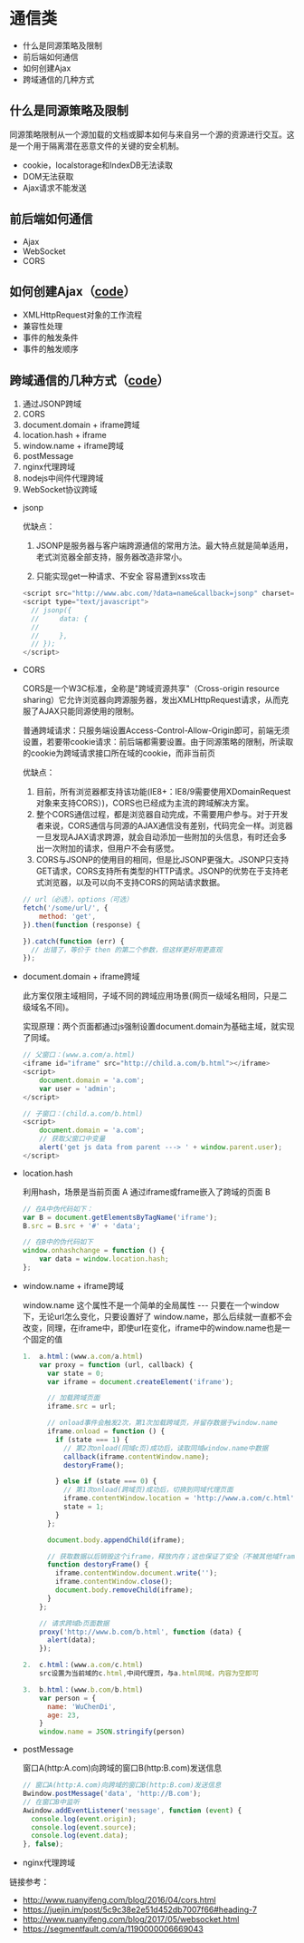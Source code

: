 # 通信类

* 什么是同源策略及限制
* 前后端如何通信
* 如何创建Ajax
* 跨域通信的几种方式

## 什么是同源策略及限制
同源策略限制从一个源加载的文档或脚本如何与来自另一个源的资源进行交互。这是一个用于隔离潜在恶意文件的关键的安全机制。
- cookie，localstorage和IndexDB无法读取
- DOM无法获取
- Ajax请求不能发送

## 前后端如何通信
- Ajax
- WebSocket
- CORS

## 如何创建Ajax（[code](https://github.com/WuChenDi/Front-End/blob/master/04-%E9%9D%A2%E8%AF%95/2018%E5%B9%B4%E5%BA%95Coding/jsonp.js)）
- XMLHttpRequest对象的工作流程
- 兼容性处理
- 事件的触发条件
- 事件的触发顺序

## 跨域通信的几种方式（[code](https://github.com/WuChenDi/Front-End/blob/master/04-%E9%9D%A2%E8%AF%95/2018%E5%B9%B4%E5%BA%95Coding/ajax.html)）
1. 通过JSONP跨域
2. CORS
3. document.domain + iframe跨域
4. location.hash + iframe
5. window.name + iframe跨域
6. postMessage
7. nginx代理跨域
8. nodejs中间件代理跨域
9. WebSocket协议跨域


- jsonp

    优缺点：

    1. JSONP是服务器与客户端跨源通信的常用方法。最大特点就是简单适用，老式浏览器全部支持，服务器改造非常小。

    2. 只能实现get一种请求、不安全 容易遭到xss攻击

    ```js
    <script src="http://www.abc.com/?data=name&callback=jsonp" charset="utf-8"></script>
    <script type="text/javascript">
      // jsonp({
      //     data: {
      //
      //     },
      // });
    </script>
    ```

- CORS

    CORS是一个W3C标准，全称是"跨域资源共享"（Cross-origin resource sharing）它允许浏览器向跨源服务器，发出XMLHttpRequest请求，从而克服了AJAX只能同源使用的限制。

    普通跨域请求：只服务端设置Access-Control-Allow-Origin即可，前端无须设置，若要带cookie请求：前后端都需要设置。由于同源策略的限制，所读取的cookie为跨域请求接口所在域的cookie，而非当前页

    优缺点：

    1. 目前，所有浏览器都支持该功能(IE8+：IE8/9需要使用XDomainRequest对象来支持CORS）)，CORS也已经成为主流的跨域解决方案。
    2. 整个CORS通信过程，都是浏览器自动完成，不需要用户参与。对于开发者来说，CORS通信与同源的AJAX通信没有差别，代码完全一样。浏览器一旦发现AJAX请求跨源，就会自动添加一些附加的头信息，有时还会多出一次附加的请求，但用户不会有感觉。
    3. CORS与JSONP的使用目的相同，但是比JSONP更强大。JSONP只支持GET请求，CORS支持所有类型的HTTP请求。JSONP的优势在于支持老式浏览器，以及可以向不支持CORS的网站请求数据。

    ```js
    // url（必选），options（可选）
    fetch('/some/url/', {
        method: 'get',
    }).then(function (response) {

    }).catch(function (err) {
      // 出错了，等价于 then 的第二个参数，但这样更好用更直观
    });
    ```

- document.domain + iframe跨域

    此方案仅限主域相同，子域不同的跨域应用场景(网页一级域名相同，只是二级域名不同)。
    
    实现原理：两个页面都通过js强制设置document.domain为基础主域，就实现了同域。

    ```js
    // 父窗口：(www.a.com/a.html)
    <iframe id="iframe" src="http://child.a.com/b.html"></iframe>
    <script>
        document.domain = 'a.com';
        var user = 'admin';
    </script>

    // 子窗口：(child.a.com/b.html)
    <script>
        document.domain = 'a.com';
        // 获取父窗口中变量
        alert('get js data from parent ---> ' + window.parent.user);
    </script>
    ```

- location.hash

    利用hash，场景是当前页面 A 通过iframe或frame嵌入了跨域的页面 B

    ```js
    // 在A中伪代码如下：
    var B = document.getElementsByTagName('iframe');
    B.src = B.src + '#' + 'data';

    // 在B中的伪代码如下
    window.onhashchange = function () {
        var data = window.location.hash;
    };
    ```

- window.name + iframe跨域

    window.name 这个属性不是一个简单的全局属性 --- 只要在一个window下，无论url怎么变化，只要设置好了 window.name，那么后续就一直都不会改变，同理，在iframe中，即使url在变化，iframe中的window.name也是一个固定的值

    ```js
    1.  a.html：(www.a.com/a.html)
        var proxy = function (url, callback) {
          var state = 0;
          var iframe = document.createElement('iframe');

          // 加载跨域页面
          iframe.src = url;

          // onload事件会触发2次，第1次加载跨域页，并留存数据于window.name
          iframe.onload = function () {
            if (state === 1) {
              // 第2次onload(同域c页)成功后，读取同域window.name中数据
              callback(iframe.contentWindow.name);
              destoryFrame();

            } else if (state === 0) {
              // 第1次onload(跨域页)成功后，切换到同域代理页面
              iframe.contentWindow.location = 'http://www.a.com/c.html';
              state = 1;
            }
          };

          document.body.appendChild(iframe);

          // 获取数据以后销毁这个iframe，释放内存；这也保证了安全（不被其他域frame js访问）
          function destoryFrame() {
            iframe.contentWindow.document.write('');
            iframe.contentWindow.close();
            document.body.removeChild(iframe);
          }
        };

        // 请求跨域b页面数据
        proxy('http://www.b.com/b.html', function (data) {
          alert(data);
        });

    2.  c.html：(www.a.com/c.html)
        src设置为当前域的c.html,中间代理页，与a.html同域，内容为空即可

    3.  b.html：(www.b.com/b.html)
        var person = {
          name: 'WuChenDi',
          age: 23,
        }
        window.name = JSON.stringify(person)
    ```
    
- postMessage

    窗口A(http:A.com)向跨域的窗口B(http:B.com)发送信息

    ```js
    // 窗口A(http:A.com)向跨域的窗口B(http:B.com)发送信息
    Bwindow.postMessage('data', 'http://B.com');
    // 在窗口B中监听
    Awindow.addEventListener('message', function (event) {
      console.log(event.origin);
      console.log(event.source);
      console.log(event.data);
    }, false);
    ```

- nginx代理跨域

    



链接参考：
- http://www.ruanyifeng.com/blog/2016/04/cors.html
- https://juejin.im/post/5c9c38e2e51d452db7007f66#heading-7
- http://www.ruanyifeng.com/blog/2017/05/websocket.html
- https://segmentfault.com/a/1190000006669043

